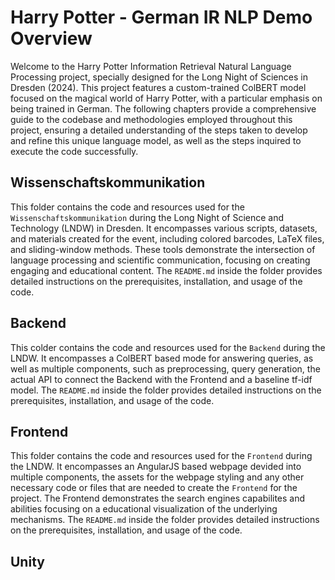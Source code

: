 # Harry Potter - German IR NLP Demo Overview

Welcome to the Harry Potter Information Retrieval Natural Language Processing project, specially designed for the Long Night of Sciences in Dresden (2024). This project features a custom-trained ColBERT model focused on the magical world of Harry Potter, with a particular emphasis on being trained in German. The following chapters provide a comprehensive guide to the codebase and methodologies employed throughout this project, ensuring a detailed understanding of the steps taken to develop and refine this unique language model, as well as the steps inquired to execute the code successfully.


## Wissenschaftskommunikation

This folder contains the code and resources used for the `Wissenschaftskommunikation` during the Long Night of Science and Technology (LNDW) in Dresden. It encompasses various scripts, datasets, and materials created for the event, including colored barcodes, LaTeX files, and sliding-window methods. These tools demonstrate the intersection of language processing and scientific communication, focusing on creating engaging and educational content. The `README.md` inside the folder provides detailed instructions on the prerequisites, installation, and usage of the code.

## Backend

This colder contains the code and resources used for the `Backend` during the LNDW. It encompasses a ColBERT based mode for answering queries, as well as multiple components, such as preprocessing, query generation, the actual API to connect the Backend with the Frontend and a baseline tf-idf model. The `README.md` inside the folder provides detailed instructions on the prerequisites, installation, and usage of the code.

## Frontend

This folder contains the code and resources used for the `Frontend` during the LNDW. It encompasses an AngularJS based webpage devided into multiple components, the assets for the webpage styling and any other necessary code or files that are needed to create the `Frontend` for the project. The Frontend demonstrates the search engines capabilites and abilities focusing on a educational visualization of the underlying mechanisms. The `README.md` inside the folder provides detailed instructions on the prerequisites, installation, and usage of the code.

## Unity
